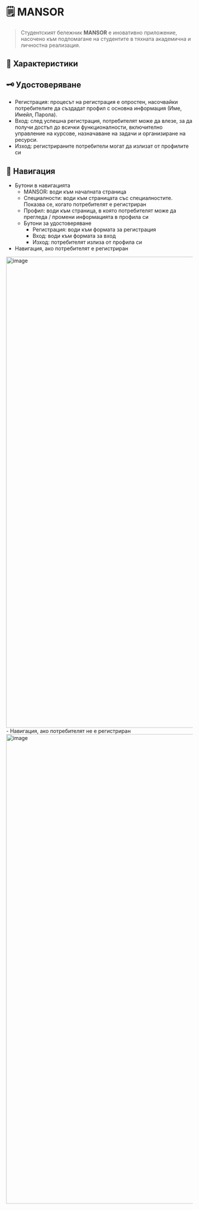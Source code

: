 # 🗒️ MANSOR

> Студентският бележник **MANSOR** е иновативно приложение, насочено към подпомагане на студентите в тяхната академична и личностна реализация.

## 🚀 Характеристики

## 🗝️ Удостоверяване
- Регистрация: процесът на регистрация е опростен, насочвайки потребителите да създадат профил с основна информация (Име, Имейл, Парола).
- Вход: след успешна регистрация, потребителят може да влезе, за да получи достъп до всички функционалности, включително управление на курсове, назначаване на задачи и организиране на ресурси.
- Изход: регистрираните потребители могат да излизат от профилите си

## 🧭 Навигация
- Бутони в навигацията
  - MANSOR: води към началната страница
  - Специалности: води към страницата със специалностите. Показва се, когато потребителят е регистриран
  - Профил: води към страница, в която потребителят може да прегледа / промени информацията в профила си
  - Бутони за удостоверяване
    - Регистрация: води към формата за регистрация
    - Вход: води към формата за вход
    - Изход: потребителят излиза от профила си
- Навигация, ако потребителят е регистриран
<img width="1270" alt="image" src="https://github.com/user-attachments/assets/fdcd4587-ce53-4208-83dc-537b2875a78a" />
- Навигация, ако потребителят не е регистриран
<img width="1266" alt="image" src="https://github.com/user-attachments/assets/a2fdf52f-b2e6-451b-9126-0d914a3ed294" />

